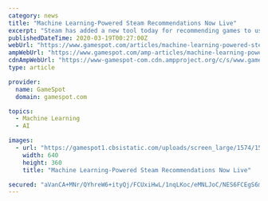 ```yaml
---
category: news
title: "Machine Learning-Powered Steam Recommendations Now Live"
excerpt: "Steam has added a new tool today for recommending games to users. Steam Interactive Recommender uses machine learning to predict which games you'll enjoy based on what other people with similar taste have played. The Interactive Recommender started as a tool within Steam Labs back in July 2019, but has now become a proper feature of the store."
publishedDateTime: 2020-03-19T00:27:00Z
webUrl: "https://www.gamespot.com/articles/machine-learning-powered-steam-recommendations-now/1100-6474947/"
ampWebUrl: "https://www.gamespot.com/amp-articles/machine-learning-powered-steam-recommendations-now/1100-6474947/"
cdnAmpWebUrl: "https://www-gamespot-com.cdn.ampproject.org/c/s/www.gamespot.com/amp-articles/machine-learning-powered-steam-recommendations-now/1100-6474947/"
type: article

provider:
  name: GameSpot
  domain: gamespot.com

topics:
  - Machine Learning
  - AI

images:
  - url: "https://gamespot1.cbsistatic.com/uploads/screen_large/1574/15746725/3611299-biggest-games-play-2020-most-anticipated-nologo-3.jpg"
    width: 640
    height: 360
    title: "Machine Learning-Powered Steam Recommendations Now Live"

secured: "aVanCA+MNr/QYhreW6+ityQj/FCUxiHwL/1nqLKoc/eMNLJoC/NES6FCEgS6myCdofuZ83Ghi6nSV0/TeqFcsrwRRQgj0cheOgowz+7Jt2Z+rQdnKWq3vGxo1+qNVzSDCscmq62al8ztL+YPotZ98CpAliR6NQeMq/MH2kJaqhiQG/pv537b663RRpDc0PV6pelK0zDtkukOU8UGHhDXPh5W5Kfu5d6ykxZ64/hGl0pjC5yHr4CpVSmKwBnsNqQsjibzdzpARAN357mNWe5aE1Vn82NFlVcKbLn4jGPOWvVGoD8DynjTNoMD2NLrr+Ec;ajYhHTg2JcwCMxHewvbDiw=="
---
```


